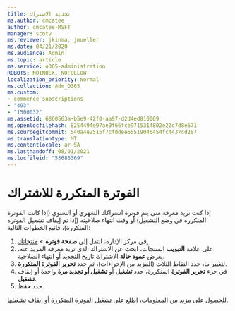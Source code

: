 ```yaml
---
title: تجديد الاشتراك
ms.author: cmcatee
author: cmcatee-MSFT
manager: scotv
ms.reviewer: jkinma, jmueller
ms.date: 04/21/2020
ms.audience: Admin
ms.topic: article
ms.service: o365-administration
ROBOTS: NOINDEX, NOFOLLOW
localization_priority: Normal
ms.collection: Adm_O365
ms.custom:
- commerce_subscriptions
- "493"
- "1500032"
ms.assetid: 6860563a-b5e9-42f0-aa97-d2d4ed810069
ms.openlocfilehash: 8254494e97ae0f66fce9715314802e22c7d8e671
ms.sourcegitcommit: 540a4e2515f7cfddee65519046454fc4437cd287
ms.translationtype: MT
ms.contentlocale: ar-SA
ms.lasthandoff: 08/01/2021
ms.locfileid: "53686369"
---
```

# <a name="subscription-recurring-billing"></a>الفوترة المتكررة للاشتراك

إذا كنت تريد معرفة متى يتم فوترة اشتراكك  الشهري أو السنوي (إذا كانت الفوترة  المتكررة في وضع التشغيل) أو وقت انتهاء صلاحيته (إذا تم إيقاف تشغيل الفوترة المتكررة)، فاتبع الخطوات التالية:
  
1. في مركز الإدارة، انتقل إلى **صفحة فوترة** \> [منتجاتك.](https://go.microsoft.com/fwlink/p/?linkid=842054)
2. على علامة **التبويب** المنتجات، ابحث عن الاشتراك الذي تريد معرفة المزيد عنه. يعرض **عمود حالة** الاشتراك تاريخ التجديد أو انتهاء الصلاحية.
3. لتغيير ما، حدد النقاط الثلاث (المزيد من الإجراءات)، ثم حدد **تحرير الفوترة المتكررة**.
4. في جزء **تحرير الفوترة** المتكررة، حدد **تشغيل** أو **تشغيل أو تجديد مرة** واحدة أو إيقاف **تشغيل**.
5. حدد **حفظ**.

للحصول على مزيد من المعلومات، اطلع على [تشغيل الفوترة المتكررة أو إيقاف تشغيلها](/microsoft-365/commerce/subscriptions/renew-your-subscription).